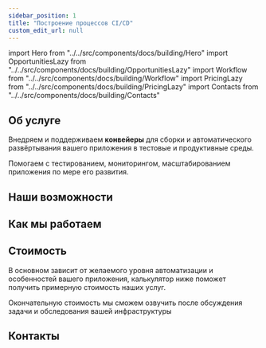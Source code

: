```yaml
---
sidebar_position: 1
title: "Построение процессов CI/CD"
custom_edit_url: null
---
```


import Hero from "../../src/components/docs/building/Hero"
import OpportunitiesLazy from "../../src/components/docs/building/OpportunitiesLazy"
import Workflow from "../../src/components/docs/building/Workflow"
import PricingLazy from "../../src/components/docs/building/PricingLazy"
import Contacts from "../../src/components/docs/building/Contacts"

<Hero />

## Об услуге

Внедряем и поддерживаем **конвейеры** для сборки и автоматического развёртывания вашего приложения в тестовые и продуктивные среды.

Помогаем с тестированием, мониторингом, масштабированием приложения по мере его развития.

## Наши возможности

<OpportunitiesLazy />

## Как мы работаем

<Workflow />

## Стоимость

В основном зависит от желаемого уровня автоматизации и особенностей вашего приложения, калькулятор ниже поможет получить примерную стоимость наших услуг.

Окончательную стоимость мы сможем озвучить после обсуждения задачи и обследования вашей инфраструктуры

<PricingLazy />

## Контакты

<Contacts />
